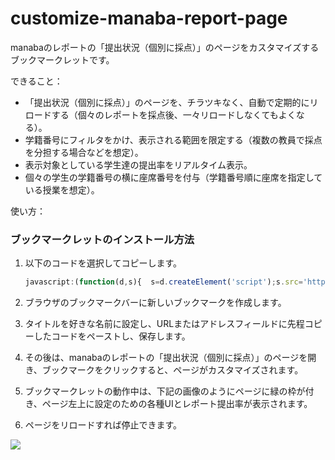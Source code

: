 # customize-manaba-report-page
manabaのレポートの「提出状況（個別に採点）」のページをカスタマイズするブックマークレットです。


できること：
* 「提出状況（個別に採点）」のページを、チラツキなく、自動で定期的にリロードする（個々のレポートを採点後、一々リロードしなくてもよくなる）。
* 学籍番号にフィルタをかけ、表示される範囲を限定する（複数の教員で採点を分担する場合などを想定）。
* 表示対象としている学生達の提出率をリアルタイム表示。
* 個々の学生の学籍番号の横に座席番号を付与（学籍番号順に座席を指定している授業を想定）。

使い方：
### ブックマークレットのインストール方法

1. 以下のコードを選択してコピーします。

   ```javascript
   javascript:(function(d,s){  s=d.createElement('script');s.src='https://atsuhiko-maeda.github.io/customize-manaba-report-page/customizeManabaReportPage.js';d.body.appendChild(s);})(document)

2. ブラウザのブックマークバーに新しいブックマークを作成します。
3. タイトルを好きな名前に設定し、URLまたはアドレスフィールドに先程コピーしたコードをペーストし、保存します。
4. その後は、manabaのレポートの「提出状況（個別に採点）」のページを開き、ブックマークをクリックすると、ページがカスタマイズされます。
5. ブックマークレットの動作中は、下記の画像のようにページに緑の枠が付き、ページ左上に設定のための各種UIとレポート提出率が表示されます。
6. ページをリロードすれば停止できます。

<img src="https://github.com/atsuhiko-maeda/customize-manaba-report-page/blob/main/screenshot.png">
